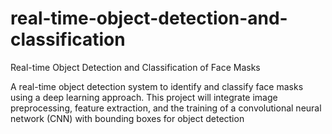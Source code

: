 # real-time-object-detection-and-classification
 Real-time Object Detection and Classification of Face Masks
 
A real-time object detection system to identify and classify face masks using a deep learning approach. This project will integrate image preprocessing, feature extraction, and the training of a convolutional neural network (CNN) with bounding boxes for object detection
